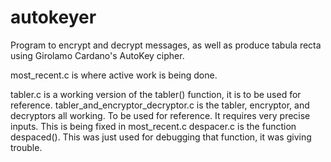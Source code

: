 # autokeyer
Program to encrypt and decrypt messages, as well as produce tabula recta using Girolamo Cardano's AutoKey cipher.

most_recent.c is where active work is being done.

tabler.c is a working version of the tabler() function, it is to be used for reference.
tabler_and_encryptor_decryptor.c is the tabler, encryptor, and decryptors all working. To be used for reference. It requires very precise inputs. This is being fixed in most_recent.c
despacer.c is the function despaced(). This was just used for debugging that function, it was giving trouble.



